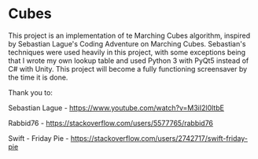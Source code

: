 # Cubes
This project is an implementation of te Marching Cubes algorithm, inspired by Sebastian Lague's Coding Adventure on Marching Cubes. Sebastian's techniques were used heavily in this project, with some exceptions being that I wrote my own lookup table and used Python 3 with PyQt5 instead of C# with Unity. This project will become a fully functioning screensaver by the time it is done.

Thank you to:

  Sebastian Lague     - https://www.youtube.com/watch?v=M3iI2l0ltbE

  Rabbid76            - https://stackoverflow.com/users/5577765/rabbid76

  Swift - Friday Pie  - https://stackoverflow.com/users/2742717/swift-friday-pie